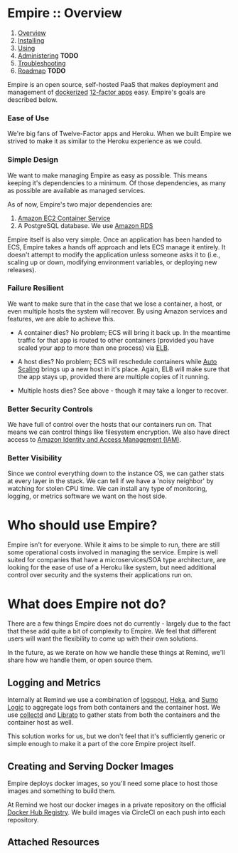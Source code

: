 # Empire :: Overview

1. [Overview](./index.md)
2. [Installing](./installing.md)
3. [Using](./using.md)
4. [Administering](./administering.md) **TODO**
5. [Troubleshooting](./troubleshooting.md)
6. [Roadmap](./roadmap.md) **TODO**

Empire is an open source, self-hosted PaaS that makes deployment and management
of [dockerized][dockerized] [12-factor apps][12factor] easy. Empire's goals are
described below.

### Ease of Use

We're big fans of Twelve-Factor apps and Heroku. When we built Empire we strived
to make it as similar to the Heroku experience as we could.

### Simple Design

We want to make managing Empire as easy as possible. This means keeping it's
dependencies to a minimum. Of those dependencies, as many as possible are
available as managed services.

As of now, Empire's two major dependencies are:

1. [Amazon EC2 Container Service ][ecs]
2. A PostgreSQL database. We use [Amazon RDS][amazonrds]

Empire itself is also very simple. Once an application has been handed to ECS,
Empire takes a hands off approach and lets ECS manage it entirely. It doesn't
attempt to modify the application unless someone asks it to (i.e., scaling up
or down, modifying environment variables, or deploying new releases).

### Failure Resilient

We want to make sure that in the case that we lose a container, a host, or even
multiple hosts the system will recover. By using Amazon services and features,
we are able to achieve this.

* A container dies? No problem; ECS will bring it back up. In the meantime
  traffic for that app is routed to other containers (provided you have scaled
  your app to more than one process) via [ELB][elb].

* A host dies? No problem; ECS will reschedule containers while
  [Auto Scaling][autoscaling] brings up a new host in it's place. Again, ELB
  will make sure that the app stays up, provided there are multiple copies of it
  running.

* Multiple hosts dies? See above - though it may take a longer to recover.

### Better Security Controls

We have full of control over the hosts that our containers run on. That means we
can control things like filesystem encryption. We also have direct access to
[Amazon Identity and Access Management (IAM)][iam].

### Better Visibility

Since we control everything down to the instance OS, we can gather stats at
every layer in the stack. We can tell if we have a 'noisy neighbor' by watching
for stolen CPU time. We can install any type of monitoring, logging, or metrics
software we want on the host side.

# Who should use Empire?

Empire isn't for everyone. While it aims to be simple to run, there are still
some operational costs involved in managing the service. Empire is well suited
for companies that have a microservices/SOA type architecture, are looking for
the ease of use of a Heroku like system, but need additional control over
security and the systems their applications run on.

# What does Empire not do?

There are a few things Empire does not do currently - largely due to the fact
that these add quite a bit of complexity to Empire. We feel that different users
will want the flexibility to come up with their own solutions.

In the future, as we iterate on how we handle these things at Remind, we'll
share how we handle them, or open source them.

## Logging and Metrics

Internally at Remind we use a combination of [logspout][logspout], [Heka][heka],
and [Sumo Logic][sumologic] to aggregate logs from both containers and the
container host. We use [collectd][collectd] and [Librato][librato] to gather
stats from both the containers and the container host as well.

This solution works for us, but we don't feel that it's sufficiently generic
or simple enough to make it a part of the core Empire project itself.

## Creating and Serving Docker Images

Empire deploys docker images, so you'll need some place to host those images and
something to build them.

At Remind we host our docker images in a private repository on the official
[Docker Hub Registry][dockerhub]. We build images via CircleCI on each push into
each repository.

## Attached Resources

[dockerized]: https://docs.docker.com/userguide/dockerizing/
[12factor]: http://12factor.net/
[amazonrds]: http://aws.amazon.com/rds/postgresql/
[ecs]: http://aws.amazon.com/ecs/
[elb]: http://aws.amazon.com/elasticloadbalancing/
[autoscaling]: http://aws.amazon.com/autoscaling/
[iam]: http://aws.amazon.com/iam/
[logspout]: https://github.com/gliderlabs/logspout
[heka]: http://hekad.readthedocs.org/en/latest/
[sumologic]: https://www.sumologic.com/
[collectd]: https://collectd.org/
[librato]: https://www.librato.com/
[dockerhub]: https://registry.hub.docker.com/
[circleci]: https://circleci.com/